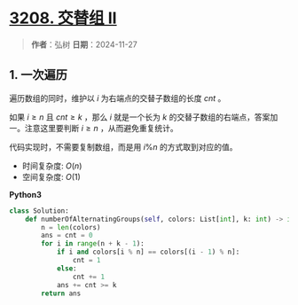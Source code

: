 # [3208. 交替组 II](https://leetcode.cn/problems/alternating-groups-ii/description/)

> **作者**：弘树
> **日期**：2024-11-27

## 1. 一次遍历

遍历数组的同时，维护以 $i$ 为右端点的交替子数组的长度 $cnt$ 。

如果 $i≥n$ 且 $cnt≥k$ ，那么 $i$ 就是一个长为 $k$ 的交替子数组的右端点，答案加一。注意这里要判断 $i≥n$ ，从而避免重复统计。

代码实现时，不需要复制数组，而是用 $i \% n$ 的方式取到对应的值。

- 时间复杂度: $O(n)$
- 空间复杂度: $O(1)$

**Python3**

```python
class Solution:
    def numberOfAlternatingGroups(self, colors: List[int], k: int) -> int:
        n = len(colors)
        ans = cnt = 0
        for i in range(n + k - 1):
            if i and colors[i % n] == colors[(i - 1) % n]:
                cnt = 1
            else:
                cnt += 1
            ans += cnt >= k
        return ans
```